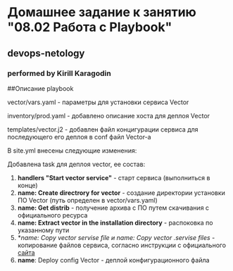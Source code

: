 # Домашнее задание к занятию "08.02 Работа с Playbook"
## devops-netology
### performed by Kirill Karagodin


##Описание playbook

vector/vars.yaml - параметры для установки сервиса Vector

inventory/prod.yaml - добавлено описание хоста для деплоя Vector

templates/vector.j2 - добавлен файл концигурации сервиса для последующего его деплоя в conf файл Vector-а

В site.yml внесены следующие изменения:

Добавлена task для деплоя vector, ее состав:
1. **handlers "Start vector service"** - старт сервиса (выполниться в конце)
2. **name: Create directrory for vector** - создание директории установки ПО Vector (путь определен в vector/vars.yaml)
3. **name: Get distrib** - получение архива с ПО путем скачивания с официального ресурса
4. **name: Extract vector in the installation directory** - распоковка по указанному пути
5. **name: Copy vector servise file и name: Copy vector *.servise files** - копирование файлов сервиса, согласно инструкции
с официального [сайта](https://vector.dev/docs/setup/installation/manual/from-archives/#windows-x86_64)
6. **name**: Deploy config Vector - деплой конфигурационного файла

